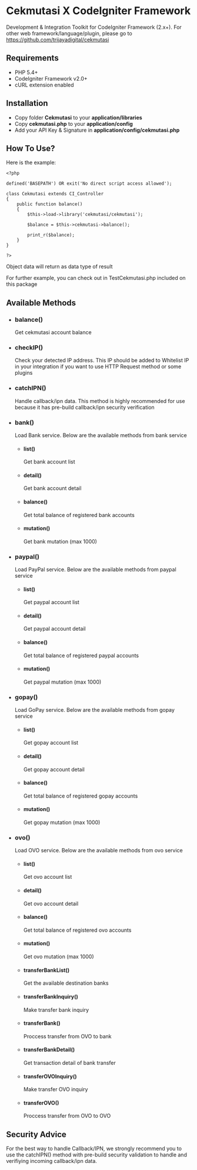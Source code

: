 # Cekmutasi X CodeIgniter Framework

Development &amp; Integration Toolkit for CodeIgniter Framework (2.x+). For other web framework/language/plugin, please go to https://github.com/trijayadigital/cekmutasi

## Requirements

- PHP 5.4+
- CodeIgniter Framework v2.0+
- cURL extension enabled

## Installation

- Copy folder **Cekmutasi** to your **application/libraries**
- Copy **cekmutasi.php** to your **application/config**
- Add your API Key & Signature in **application/config/cekmutasi.php**

## How To Use?

Here is the example:

<pre><code>&lt;?php

defined('BASEPATH') OR exit('No direct script access allowed');

class Cekmutasi extends CI_Controller
{
	public function balance()
	{
		$this->load->library('cekmutasi/cekmutasi');

		$balance = $this->cekmutasi->balance();

		print_r($balance);
	}
}

?&gt;</code></pre>

Object data will return as data type of result

For further example, you can check out in TestCekmutasi.php included on this package

## Available Methods

* ### balance()
	Get cekmutasi account balance

* ### checkIP()
	Check your detected IP address. This IP should be added to Whitelist IP in your integration if you want to use HTTP Request method or some plugins
	
* ### catchIPN()
	Handle callback/ipn data. This method is highly recommended for use because it has pre-build callback/ipn security verification
	
* ### bank()
	Load Bank service. Below are the available methods from bank service
	- #### list()
		Get bank account list
		
	- #### detail()
		Get bank account detail
		
	- #### balance()
		Get total balance of registered bank accounts
		
	- #### mutation()
		Get bank mutation (max 1000)

* ### paypal()
	Load PayPal service. Below are the available methods from paypal service
	- #### list()
		Get paypal account list
		
	- #### detail()
		Get paypal account detail
		
	- #### balance()
		Get total balance of registered paypal accounts
		
	- #### mutation()
		Get paypal mutation (max 1000)
	
* ### gopay()
	Load GoPay service. Below are the available methods from gopay service
	- #### list()
		Get gopay account list
		
	- #### detail()
		Get gopay account detail
		
	- #### balance()
		Get total balance of registered gopay accounts
		
	- #### mutation()
		Get gopay mutation (max 1000)
	
* ### ovo()
	Load OVO service. Below are the available methods from ovo service
	- #### list()
		Get ovo account list
		
	- #### detail()
		Get ovo account detail
		
	- #### balance()
		Get total balance of registered ovo accounts
		
	- #### mutation()
		Get ovo mutation (max 1000)
		
	- #### transferBankList()
		Get the available destination banks
	
	- #### transferBankInquiry()
		Make transfer bank inquiry
		
	- #### transferBank()
		Proccess transfer from OVO to bank
		
	- #### transferBankDetail()
		Get transaction detail of bank transfer
	
	- #### transferOVOInquiry()
		Make transfer OVO inquiry
		
	- #### transferOVO()
		Proccess transfer from OVO to OVO

## Security Advice

For the best way to handle Callback/IPN, we strongly recommend you to use the catchIPN() method with pre-build security validation to handle and verifiying incoming callback/ipn data.
